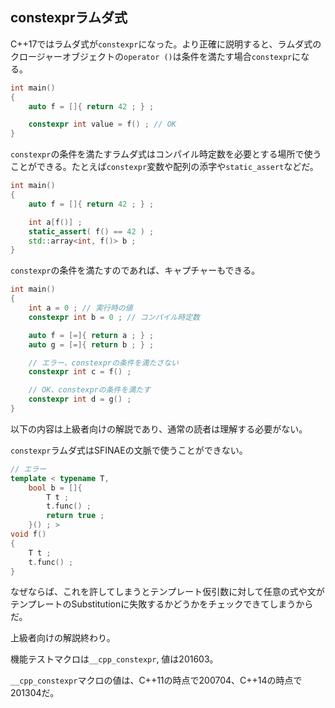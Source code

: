 ## constexprラムダ式

C++17ではラムダ式が`constexpr`になった。より正確に説明すると、ラムダ式のクロージャーオブジェクトの`operator ()`は条件を満たす場合`constexpr`になる。

~~~cpp
int main()
{
    auto f = []{ return 42 ; } ;

    constexpr int value = f() ; // OK
}
~~~

`constexpr`の条件を満たすラムダ式はコンパイル時定数を必要とする場所で使うことができる。たとえば`constexpr`変数や配列の添字や`static_assert`などだ。

~~~cpp
int main()
{
    auto f = []{ return 42 ; } ;

    int a[f()] ;
    static_assert( f() == 42 ) ;
    std::array<int, f()> b ;
}
~~~

`constexpr`の条件を満たすのであれば、キャプチャーもできる。

~~~c++
int main()
{
    int a = 0 ; // 実行時の値
    constexpr int b = 0 ; // コンパイル時定数 

    auto f = [=]{ return a ; } ;
    auto g = [=]{ return b ; } ;

    // エラー、constexprの条件を満たさない
    constexpr int c = f() ;

    // OK、constexprの条件を満たす
    constexpr int d = g() ;
}
~~~

以下の内容は上級者向けの解説であり、通常の読者は理解する必要がない。

`constexpr`ラムダ式はSFINAEの文脈で使うことができない。

~~~c++
// エラー
template < typename T,
    bool b = []{
        T t ;
        t.func() ;
        return true ;
    }() ; >
void f()
{
    T t ;
    t.func() ;
}
~~~

なぜならば、これを許してしまうとテンプレート仮引数に対して任意の式や文がテンプレートのSubstitutionに失敗するかどうかをチェックできてしまうからだ。

上級者向けの解説終わり。

機能テストマクロは`__cpp_constexpr`, 値は201603。

`__cpp_constexpr`マクロの値は、C++11の時点で200704、C++14の時点で201304だ。
